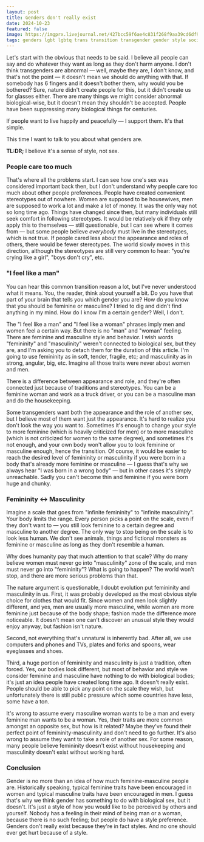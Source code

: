 ```yaml
---
layout: post
title: Genders don't really exist
date: 2024-10-23
featured: false
image: https://imgprx.livejournal.net/427bcc59f6ae4c831f268f9aa39cd6df9b34fe9e/wb-ffMh_QvdOxSn1QByrkT3-PQjtgrCuoVWvfNHhUl56DCgFSrMJq8ocHfqd9O3cfFg2pVGKSRKvyuYRET9vGr51aX0pmwJ7mfE1lGqS3FCK4-LVhtQP9O8fvtsDhDpG
tags: genders lgbt lgbtq trans transition transgender gender style society
---
```

Let's start with the obvious that needs to be said. I believe all people can say and do whatever they want as long as they don't harm anyone. I don't think transgenders are abnormal — well, maybe they are, I don't know, and that's not the point — it doesn't mean we should do anything with that. If somebody has 6 fingers and it doesn't bother them, why would you be bothered? Sure, nature didn't create people for this, but it didn't create us for glasses either. There are many things we might consider abnormal biological-wise, but it doesn't mean they shouldn't be accepted. People have been suppressing many biological things for centuries.

If people want to live happily and peacefully — I support them. It's that simple.

This time I want to talk to you about what genders are.

**TL:DR;** I believe it's a sense of style, not sex.

### People care too much

That's where all the problems start. I can see how one's sex was considered important back then, but I don't understand why people care too much about other people preferences. People have created convenient stereotypes out of nowhere. Women are supposed to be housewives, men are supposed to work a lot and make a lot of money. It was the only way not so long time ago. Things have changed since then, but many individuals still seek comfort in following stereotypes. It would be relatively ok if they only apply this to themselves — still questionable, but I can see where it comes from — but some people believe *everybody* must live in the stereotypes, which is not true. If people cared less about the appearance and roles of others, there would be fewer stereotypes. The world slowly moves in this direction, although the stereotypes are still very common to hear: "you're crying like a girl", "boys don't cry", etc.

### "I feel like a man"

You can hear this common transition reason a lot, but I've never understood what it means. You, the reader, think about yourself a bit. Do you have that part of your brain that tells you which gender you are? How do you know that you should be feminine or masculine? I tried to dig and didn't find anything in my mind. How do I know I'm a certain gender? Well, I don't.

The "I feel like a man" and "I feel like a woman" phrases imply men and women feel a certain way. But there is no "man" and "woman" feeling. There are feminine and masculine style and behavior. I wish words "femininity" and "masculinity" weren't connected to biological sex, but they are, and I'm asking you to detach them for the duration of this article. I'm going to use femininity as in soft, tender, fragile, etc; and masculinity as in strong, angular, big, etc. Imagine all those traits were never about women and men.

There is a difference between appearance and role, and they're often connected just because of traditions and stereotypes. You can be a feminine woman and work as a truck driver, or you can be a masculine man and do the housekeeping.

Some transgenders want both the appearance and the role of another sex, but I believe most of them want just the appearance. It's hard to realize you don't look the way you want to. Sometimes it's enough to change your style to more feminine (which is heavily criticized for men) or to more masculine (which is not criticized for women to the same degree), and sometimes it's not enough, and your own body won't allow you to look feminine or masculine enough, hence the transition. Of course, it would be easier to reach the desired level of femininity or masculinity if you were born in a body that's already more feminine or masculine — I guess that's why we always hear "I was born in a wrong body" — but in other cases it's simply unreachable. Sadly you can't become thin and feminine if you were born huge and chunky.

### Femininity ↔ Masculinity

Imagine a scale that goes from "infinite femininity" to "infinite masculinity". Your body limits the range. Every person picks a point on the scale, even if they don't want to — you still look feminine to a certain degree and masculine to another degree. The only way to stop being on the scale is to look less human. We don't see animals, things and fictional monsters as feminine or masculine as long as they don't resemble a human.

Why does humanity pay that much attention to that scale? Why do many believe women must never go into "masculinity" zone of the scale, and men must never go into "femininity"? What is going to happen? The world won't stop, and there are more serious problems than that.

The nature argument is questionable, I doubt evolution put femininity and masculinity in us. First, it was probably developed as the most obvious style choice for clothes that would fit. Since women and men look slightly different, and yes, men are usually more masculine, while women are more feminine just because of the body shape; fashion made the difference more noticeable. It doesn't mean one can't discover an unusual style they would enjoy anyway, but fashion isn't nature.

Second, not everything that's unnatural is inherently bad. After all, we use computers and phones and TVs, plates and forks and spoons, wear eyeglasses and shoes.

Third, a huge portion of femininity and masculinity is just a tradition, often forced. Yes, our bodies look different, but most of behavior and style we consider feminine and masculine have nothing to do with biological bodies; it's just an idea people have created long time ago. It doesn't really exist. People should be able to pick any point on the scale they wish, but unfortunately there is still public pressure which some countries have less, some have a ton.

It's wrong to assume every masculine woman wants to be a man and every feminine man wants to be a woman. Yes, their traits are more common amongst an opposite sex, but how is it related? Maybe they've found their perfect point of femininity-masculinity and don't need to go further. It's also wrong to assume they want to take a role of another sex. For some reason, many people believe femininity doesn't exist without housekeeping and masculinity doesn't exist without working hard.

### Conclusion

Gender is no more than an idea of how much feminine-masculine people are. Historically speaking, typical feminine traits have been encouraged in women and typical masculine traits have been encouraged in men. I guess that's why we think gender has something to do with biological sex, but it doesn't. It's just a style of how you would like to be perceived by others and yourself. Nobody has a feeling in their mind of being man or a woman, because there is no such feeling; but people do have a style preference. Genders don't really exist because they're in fact styles. And no one should ever get hurt because of a style.
